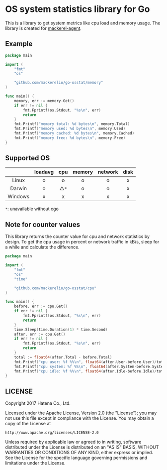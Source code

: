 # OS system statistics library for Go
This is a library to get system metrics like cpu load and memory usage.
The library is created for [mackerel-agent](https://github.com/mackerelio/mackerel-agent).

## Example
```go
package main

import (
	"fmt"
	"os"

	"github.com/mackerelio/go-osstat/memory"
)

func main() {
	memory, err := memory.Get()
	if err != nil {
		fmt.Fprintf(os.Stdout, "%s\n", err)
		return
	}
	fmt.Printf("memory total: %d bytes\n", memory.Total)
	fmt.Printf("memory used: %d bytes\n", memory.Used)
	fmt.Printf("memory cached: %d bytes\n", memory.Cached)
	fmt.Printf("memory free: %d bytes\n", memory.Free)
}
```

## Supported OS

||loadavg|cpu|memory|network|disk|
|:--:|:--:|:--:|:--:|:--:|:--:|
|Linux|o|o|o|o|x|
|Darwin|o|△`*`|o|o|x|
|Windows|x|x|x|x|x|

`*`: unavailable without cgo

## Note for counter values
This library returns the counter value for cpu and network statistics by design. To get the cpu usage in percent or network traffic in kB/s, sleep for a while and calculate the difference.

```go
package main

import (
	"fmt"
	"os"
	"time"

	"github.com/mackerelio/go-osstat/cpu"
)

func main() {
	before, err := cpu.Get()
	if err != nil {
		fmt.Fprintf(os.Stdout, "%s\n", err)
		return
	}
	time.Sleep(time.Duration(1) * time.Second)
	after, err := cpu.Get()
	if err != nil {
		fmt.Fprintf(os.Stdout, "%s\n", err)
		return
	}
	total := float64(after.Total - before.Total)
	fmt.Printf("cpu user: %f %%\n", float64(after.User-before.User)/total*100)
	fmt.Printf("cpu system: %f %%\n", float64(after.System-before.System)/total*100)
	fmt.Printf("cpu idle: %f %%\n", float64(after.Idle-before.Idle)/total*100)
}
```

## LICENSE
Copyright 2017 Hatena Co., Ltd.

Licensed under the Apache License, Version 2.0 (the "License");
you may not use this file except in compliance with the License.
You may obtain a copy of the License at

    http://www.apache.org/licenses/LICENSE-2.0

Unless required by applicable law or agreed to in writing, software
distributed under the License is distributed on an "AS IS" BASIS,
WITHOUT WARRANTIES OR CONDITIONS OF ANY KIND, either express or implied.
See the License for the specific language governing permissions and
limitations under the License.

